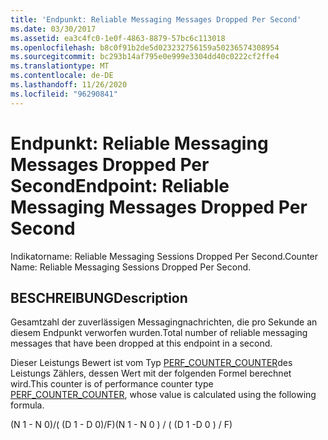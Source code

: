 ```yaml
---
title: 'Endpunkt: Reliable Messaging Messages Dropped Per Second'
ms.date: 03/30/2017
ms.assetid: ea3c4fc0-1e0f-4863-8879-57bc6c113018
ms.openlocfilehash: b8c0f91b2de5d023232756159a50236574308954
ms.sourcegitcommit: bc293b14af795e0e999e3304dd40c0222cf2ffe4
ms.translationtype: MT
ms.contentlocale: de-DE
ms.lasthandoff: 11/26/2020
ms.locfileid: "96290841"
---
```

# <a name="endpoint-reliable-messaging-messages-dropped-per-second"></a><span data-ttu-id="bc2f9-102">Endpunkt: Reliable Messaging Messages Dropped Per Second</span><span class="sxs-lookup"><span data-stu-id="bc2f9-102">Endpoint: Reliable Messaging Messages Dropped Per Second</span></span>

<span data-ttu-id="bc2f9-103">Indikatorname: Reliable Messaging Sessions Dropped Per Second.</span><span class="sxs-lookup"><span data-stu-id="bc2f9-103">Counter Name: Reliable Messaging Sessions Dropped Per Second.</span></span>  
  
## <a name="description"></a><span data-ttu-id="bc2f9-104">BESCHREIBUNG</span><span class="sxs-lookup"><span data-stu-id="bc2f9-104">Description</span></span>  

 <span data-ttu-id="bc2f9-105">Gesamtzahl der zuverlässigen Messagingnachrichten, die pro Sekunde an diesem Endpunkt verworfen wurden.</span><span class="sxs-lookup"><span data-stu-id="bc2f9-105">Total number of reliable messaging messages that have been dropped at this endpoint in a second.</span></span>  
  
 <span data-ttu-id="bc2f9-106">Dieser Leistungs Bewert ist vom Typ [PERF_COUNTER_COUNTER](/previous-versions/windows/it-pro/windows-server-2003/cc740048(v=ws.10))des Leistungs Zählers, dessen Wert mit der folgenden Formel berechnet wird.</span><span class="sxs-lookup"><span data-stu-id="bc2f9-106">This counter is of performance counter type [PERF_COUNTER_COUNTER](/previous-versions/windows/it-pro/windows-server-2003/cc740048(v=ws.10)), whose value is calculated using the following formula.</span></span>  
  
 <span data-ttu-id="bc2f9-107">(N 1 - N 0)/( (D 1 - D 0)/F)</span><span class="sxs-lookup"><span data-stu-id="bc2f9-107">(N 1 - N 0 ) / ( (D 1 -D 0 ) / F)</span></span>
